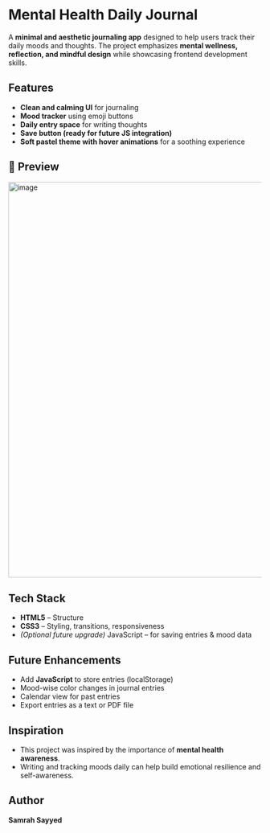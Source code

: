 #  Mental Health Daily Journal

A **minimal and aesthetic journaling app** designed to help users track their daily moods and thoughts.
The project emphasizes **mental wellness, reflection, and mindful design** while showcasing frontend development skills.



## Features

 - **Clean and calming UI** for journaling
 - **Mood tracker** using emoji buttons
 - **Daily entry space** for writing thoughts
 - **Save button (ready for future JS integration)**
 - **Soft pastel theme with hover animations** for a soothing experience



## 📸 Preview

<img width="1537" height="787" alt="image" src="https://github.com/user-attachments/assets/c2db32fe-81b2-41ea-a995-aa3b999d7caa" />




##  Tech Stack

- **HTML5** – Structure
- **CSS3** – Styling, transitions, responsiveness
- *(Optional future upgrade)* JavaScript – for saving entries & mood data





##  Future Enhancements

 - Add **JavaScript** to store entries (localStorage)
 -  Mood-wise color changes in journal entries
 -  Calendar view for past entries
 -  Export entries as a text or PDF file



##  Inspiration

- This project was inspired by the importance of **mental health awareness**.
- Writing and tracking moods daily can help build emotional resilience and self-awareness.



##  Author

**Samrah Sayyed**

